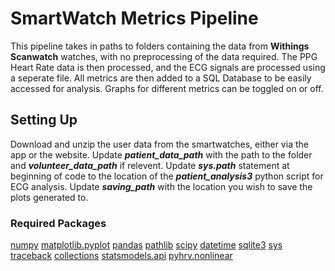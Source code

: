 # SmartWatch Metrics Pipeline

This pipeline takes in paths to folders containing the data from **Withings Scanwatch** watches, with no preprocessing of the data required. The PPG Heart Rate data is then processed, and the ECG signals are processed using a seperate file. All metrics are then added to a SQL Database to be easily accessed for analysis. Graphs for different metrics can be toggled on or off.

## Setting Up

Download and unzip the user data from the smartwatches, either via the app or the website. 
Update ***patient_data_path*** with the path to the folder and ***volunteer_data_path*** if relevent.
Update ***sys.path*** statement at beginning of code to the location of the ***patient_analysis3*** python script for ECG analysis.
Update ***saving_path*** with the location you wish to save the plots generated to.

### Required Packages

[numpy](https://pypi.org/project/numpy/)
[matplotlib.pyplot](https://pypi.org/project/matplotlib/)
[pandas](https://pypi.org/project/pandas/)
[pathlib](https://pypi.org/project/pathlib/)
[scipy](https://pypi.org/project/scipy/)
[datetime](https://docs.python.org/3/library/datetime.html)
[sqlite3](https://docs.python.org/3/library/sqlite3.html)
[sys](https://docs.python.org/3/library/sys.html)
[traceback](https://docs.python.org/3/library/traceback.html)
[collections](https://docs.python.org/3/library/collections.html)
[statsmodels.api](https://pypi.org/project/statsmodels/)
[pyhrv.nonlinear](https://pypi.org/project/pyhrv/)

